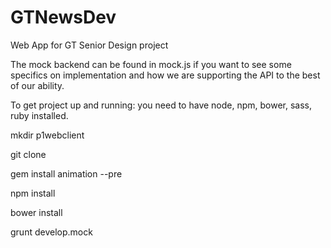 # GTNewsDev
Web App for GT Senior Design project

The mock backend can be found in mock.js if you want to see some specifics on implementation and how we are supporting the API to the best of our ability.

To get project up and running:
you need to have node, npm, bower, sass, ruby installed.

mkdir p1webclient

git clone

gem install animation --pre

npm install

bower install

grunt develop.mock
